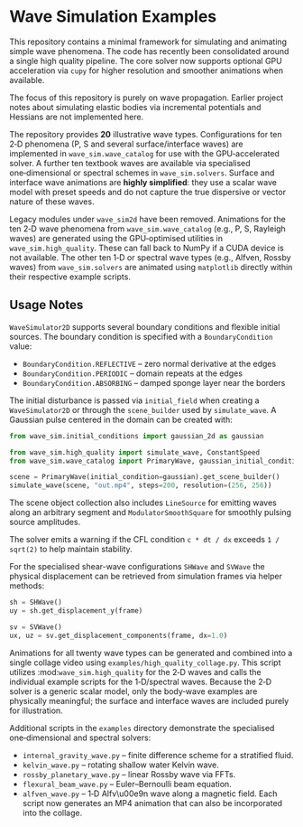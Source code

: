# Wave Simulation Examples

This repository contains a minimal framework for simulating and animating simple wave phenomena.  The code has recently been consolidated around a single high quality pipeline.  The core solver now supports optional GPU acceleration via ``cupy`` for higher resolution and smoother animations when available.

The focus of this repository is purely on wave propagation. Earlier project
notes about simulating elastic bodies via incremental potentials and Hessians
are not implemented here.

The repository provides **20** illustrative wave types.  Configurations for
ten 2‑D phenomena (P, S and several surface/interface waves) are implemented in
``wave_sim.wave_catalog`` for use with the GPU‑accelerated solver.  A further ten
textbook waves are available via specialised one‑dimensional or spectral
schemes in ``wave_sim.solvers``.  Surface and interface wave animations are
**highly simplified**: they use a scalar wave model with preset speeds and do
not capture the true dispersive or vector nature of these waves.

Legacy modules under ``wave_sim2d`` have been removed.  Animations for the ten 2‑D wave phenomena from ``wave_sim.wave_catalog`` (e.g., P, S, Rayleigh waves) are generated using the GPU‑optimised utilities in ``wave_sim.high_quality``.
These can fall back to NumPy if a CUDA device is not available.  The other ten 1‑D or spectral wave types (e.g., Alfven, Rossby waves) from ``wave_sim.solvers`` are animated using ``matplotlib`` directly within their respective example scripts.

## Usage Notes

`WaveSimulator2D` supports several boundary conditions and flexible initial
sources. The boundary condition is specified with a
``BoundaryCondition`` value:

* ``BoundaryCondition.REFLECTIVE`` – zero normal derivative at the edges
* ``BoundaryCondition.PERIODIC`` – domain repeats at the edges
* ``BoundaryCondition.ABSORBING`` – damped sponge layer near the borders

The initial disturbance is passed via ``initial_field`` when creating a
`WaveSimulator2D` or through the ``scene_builder`` used by
`simulate_wave`. A Gaussian pulse centered in the domain can be created with:

```python
from wave_sim.initial_conditions import gaussian_2d as gaussian

from wave_sim.high_quality import simulate_wave, ConstantSpeed
from wave_sim.wave_catalog import PrimaryWave, gaussian_initial_condition

scene = PrimaryWave(initial_condition=gaussian).get_scene_builder()
simulate_wave(scene, "out.mp4", steps=200, resolution=(256, 256))
```

The scene object collection also includes ``LineSource`` for emitting waves
along an arbitrary segment and ``ModulatorSmoothSquare`` for smoothly pulsing
source amplitudes.

The solver emits a warning if the CFL condition ``c * dt / dx`` exceeds
``1 / sqrt(2)`` to help maintain stability.

For the specialised shear-wave configurations ``SHWave`` and ``SVWave`` the
physical displacement can be retrieved from simulation frames via helper
methods:

```python
sh = SHWave()
uy = sh.get_displacement_y(frame)

sv = SVWave()
ux, uz = sv.get_displacement_components(frame, dx=1.0)
```

Animations for all twenty wave types can be generated and combined into a single collage video using ``examples/high_quality_collage.py``.
This script utilizes :mod:`wave_sim.high_quality` for the 2‑D waves and calls the individual example scripts for the 1‑D/spectral waves.
Because the 2‑D solver is a generic scalar model, only the body‑wave examples are physically meaningful; the surface and interface waves are included purely for illustration.


Additional scripts in the ``examples`` directory demonstrate the specialised
one‑dimensional and spectral solvers:

* ``internal_gravity_wave.py`` – finite difference scheme for a stratified fluid.
* ``kelvin_wave.py`` – rotating shallow water Kelvin wave.
* ``rossby_planetary_wave.py`` – linear Rossby wave via FFTs.
* ``flexural_beam_wave.py`` – Euler–Bernoulli beam equation.
* ``alfven_wave.py`` – 1‑D Alfv\u00e9n wave along a magnetic field.
Each script now generates an MP4 animation that can also be incorporated into
the collage.
